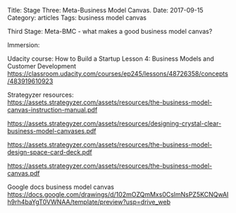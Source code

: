 Title: Stage Three: Meta-Business Model Canvas.
Date:  2017-09-15
Category: articles
Tags: business model canvas


Third Stage: Meta-BMC - what makes a good business model canvas?


Immersion:

Udacity course: How to Build a Startup
Lesson 4: Business Models and Customer Development
https://classroom.udacity.com/courses/ep245/lessons/48726358/concepts/483919610923

Strategyzer resources:
https://assets.strategyzer.com/assets/resources/the-business-model-canvas-instruction-manual.pdf

https://assets.strategyzer.com/assets/resources/designing-crystal-clear-business-model-canvases.pdf

https://assets.strategyzer.com/assets/resources/the-business-model-design-space-card-deck.pdf

https://assets.strategyzer.com/assets/resources/the-business-model-canvas.pdf

Google docs business model canvas
https://docs.google.com/drawings/d/102mOZQmMxs0CslmNsPZ5KCNQwAIh9rh4baYgT0VWNAA/template/preview?usp=drive_web


